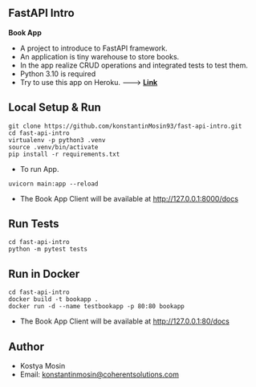 ## FastAPI Intro
**Book App**
* A project to introduce to FastAPI framework.
* An application is tiny warehouse to store books.
* In the app realize CRUD operations and integrated tests to test them.
* Python 3.10 is required
* Try to use this app on Heroku. ---> **[Link](https://km93-fast-api-book-app.herokuapp.com)** 

## Local Setup & Run

````
git clone https://github.com/konstantinMosin93/fast-api-intro.git
cd fast-api-intro
virtualenv -p python3 .venv
source .venv/bin/activate
pip install -r requirements.txt
````

* To run App.
````
uvicorn main:app --reload
````
* The Book App Client will be available at http://127.0.0.1:8000/docs

## Run Tests
````
cd fast-api-intro
python -m pytest tests
````

## Run in Docker

````
cd fast-api-intro
docker build -t bookapp .
docker run -d --name testbookapp -p 80:80 bookapp
````
* The Book App Client will be available at http://127.0.0.1:80/docs

## Author

* Kostya Mosin
* Email: konstantinmosin@coherentsolutions.com